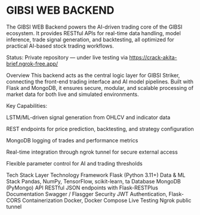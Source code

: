 # GIBSI WEB BACKEND
The GIBSI WEB Backend powers the AI-driven trading core of the GIBSI ecosystem.
It provides RESTful APIs for real-time data handling, model inference, trade signal generation, and backtesting, all optimized for practical AI-based stock trading workflows.

Status: Private repository — under live testing via
https://crack-akita-brief.ngrok-free.app/

Overview
This backend acts as the central logic layer for GIBSI Striker, connecting the front-end trading interface and AI model pipelines.
Built with Flask and MongoDB, it ensures secure, modular, and scalable processing of market data for both live and simulated environments.

Key Capabilities:

LSTM/ML-driven signal generation from OHLCV and indicator data

REST endpoints for price prediction, backtesting, and strategy configuration

MongoDB logging of trades and performance metrics

Real-time integration through ngrok tunnel for secure external access

Flexible parameter control for AI and trading thresholds

Tech Stack
Layer	Technology
Framework	Flask (Python 3.11+)
Data & ML Stack	Pandas, NumPy, TensorFlow, scikit-learn, ta
Database	MongoDB (PyMongo)
API	RESTful JSON endpoints with Flask-RESTPlus
Documentation	Swagger / Flasgger
Security	JWT Authentication, Flask-CORS
Containerization	Docker, Docker Compose
Live Testing	Ngrok public tunnel
